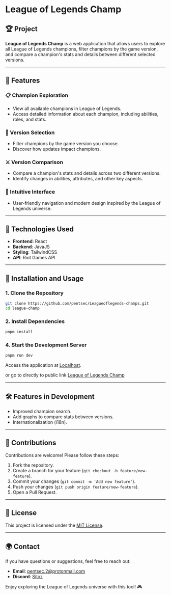 # League of Legends Champ

## 🏆 Project

**League of Legends Champ** is a web application that allows users to explore all League of Legends champions, filter champions by the game version, and compare a champion's stats and details between different selected versions.

---

## 🌟 Features

### 📋 Champion Exploration

-   View all available champions in League of Legends.
-   Access detailed information about each champion, including abilities, roles, and stats.

### 📅 Version Selection

-   Filter champions by the game version you choose.
-   Discover how updates impact champions.

### ⚔️ Version Comparison

-   Compare a champion's stats and details across two different versions.
-   Identify changes in abilities, attributes, and other key aspects.

### 🎨 Intuitive Interface

-   User-friendly navigation and modern design inspired by the League of Legends universe.

---

## 🚀 Technologies Used

-   **Frontend**: React
-   **Backend**: JavaJS
-   **Styling**: TailwindCSS
-   **API**: Riot Games API

---

## 📖 Installation and Usage

### 1. Clone the Repository

```bash
git clone https://github.com/pentsec/Leagueoflegends-champs.git
cd league-champ
```

### 2. Install Dependencies

```bash
pnpm install
```

### 4. Start the Development Server

```bash
pnpm run dev
```

Access the application at [Localhost](http://localhost:5174/Leagueoflegends-champs/).

or go to directly to public link [League of Legends Champ](https://pentsec.github.io/Leagueoflegends-champs/)

---

## 🛠️ Features in Development

-   Improved champion search.
-   Add graphs to compare stats between versions.
-   Internationalization (i18n).

---

## 🤝 Contributions

Contributions are welcome! Please follow these steps:

1. Fork the repository.
2. Create a branch for your feature (`git checkout -b feature/new-feature`).
3. Commit your changes (`git commit -m 'Add new feature'`).
4. Push your changes (`git push origin feature/new-feature`).
5. Open a Pull Request.

---

## 📜 License

This project is licensed under the [MIT License](LICENSE).

---

## 🌍 Contact

If you have questions or suggestions, feel free to reach out:

-   **Email**: pentsec.2@protonmail.com
-   **Discord**: [Sitoz](https://discord.com/users/284896471210393600)

Enjoy exploring the League of Legends universe with this tool! 🎮
